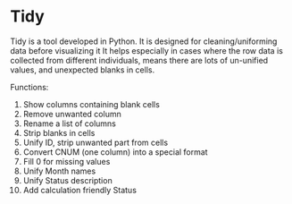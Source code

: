 # Tidy
Tidy is a tool developed in Python. It is designed for cleaning/uniforming data before visualizing it
It helps especially in cases where the row data is collected from different individuals, means there are lots of un-unified values, and unexpected blanks in cells.

Functions:

1. Show columns containing blank cells
2. Remove unwanted column
3. Rename a list of columns
4. Strip blanks in cells
5. Unify ID, strip unwanted part from cells
6. Convert CNUM (one column) into a special format
7. Fill 0 for missing values
8. Unify Month names
9. Unify Status description
10. Add calculation friendly Status

